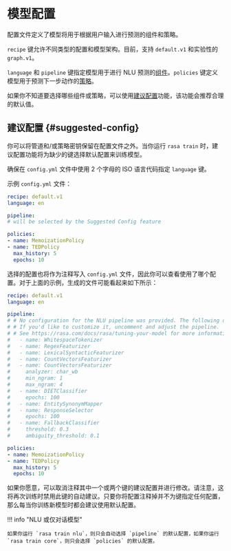 # 模型配置

配置文件定义了模型将用于根据用户输入进行预测的组件和策略。

`recipe` 键允许不同类型的配置和模型架构。目前，支持 `default.v1` 和实验性的 `graph.v1`。

`language` 和 `pipeline` 键指定模型用于进行 NLU 预测的[组件](/components)。`policies` 键定义模型用于预测下一步动作的[策略](/policies)。

如果你不知道要选择哪些组件或策略，可以使用[建议配置](/model-configuration#suggested-config)功能，该功能会推荐合理的默认值。

## 建议配置 {#suggested-config}

你可以将管道和/或策略密钥保留在配置文件之外。当你运行 `rasa train` 时，建议配置功能将为缺少的键选择默认配置来训练模型。

确保在 `config.yml` 文件中使用 2 个字母的 ISO 语言代码指定 `language` 键。

示例 `config.yml` 文件：

```yaml
recipe: default.v1
language: en

pipeline:
# will be selected by the Suggested Config feature

policies:
- name: MemoizationPolicy
- name: TEDPolicy
  max_history: 5
  epochs: 10
```

选择的配置也将作为注释写入 `config.yml` 文件，因此你可以查看使用了哪个配置。对于上面的示例，生成的文件可能看起来如下所示：

```yaml
recipe: default.v1
language: en

pipeline:
# # No configuration for the NLU pipeline was provided. The following default pipeline was used to train your model.
# # If you'd like to customize it, uncomment and adjust the pipeline.
# # See https://rasa.com/docs/rasa/tuning-your-model for more information.
#   - name: WhitespaceTokenizer
#   - name: RegexFeaturizer
#   - name: LexicalSyntacticFeaturizer
#   - name: CountVectorsFeaturizer
#   - name: CountVectorsFeaturizer
#     analyzer: char_wb
#     min_ngram: 1
#     max_ngram: 4
#   - name: DIETClassifier
#     epochs: 100
#   - name: EntitySynonymMapper
#   - name: ResponseSelector
#     epochs: 100
#   - name: FallbackClassifier
#     threshold: 0.3
#     ambiguity_threshold: 0.1

policies:
- name: MemoizationPolicy
- name: TEDPolicy
  max_history: 5
  epochs: 10
```

如果你愿意，可以取消注释其中一个或两个键的建议配置并进行修改。请注意，这将再次训练时禁用此键的自动建议。只要你将配置注释掉并不为键指定任何配置，那么每当你训练新模型时都会建议使用默认配置。

!!! info "NLU 或仅对话模型"

    如果你运行 `rasa train nlu`，则只会自动选择 `pipeline` 的默认配置，如果你运行 `rasa train core`，则只会选择 `policies` 的默认配置。
